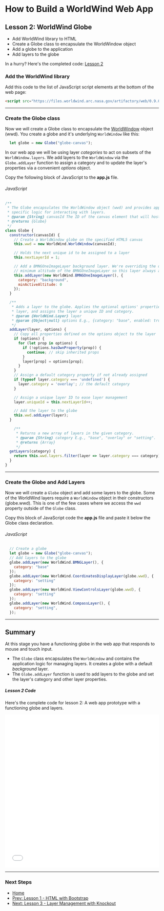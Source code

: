 # How to Build a WorldWind Web App

## Lesson 2: WorldWind Globe 
- Add WorldWind library to HTML
- Create a Globe class to encapsulate the WorldWindow object
- Add a globe to the application
- Add layers to the globe

In a hurry? Here's the completed code: [Lesson 2](https://jsfiddle.net/emxsys/7x6vcf78/)

### Add the WorldWind library

Add this code to the list of JavaScript script elements at the bottom of the 
web page:

```html
<script src="https://files.worldwind.arc.nasa.gov/artifactory/web/0.9.0/worldwind.min.js"></script>
```
---

### Create the Globe class

Now we will create a Globe class to encapsulate the 
[WorldWindow](https://nasaworldwind.github.io/WebWorldWind/WorldWindow.html) 
object (wwd). You create a globe and it's underlying `WorldWindow` like this:
```javascript
  let globe = new Globe("globe-canvas");
```

In our web app we will be using layer _categories_ to act on subsets of the
`WorldWindow.layers`. We add layers to the `WorldWindow` via the `Globe.addLayer` 
function to assign a category and to update the layer's properties via a 
convenient _options_ object.
 
Copy the following block of JavaScript to the __app.js__ file.

###### JavaScript
```javascript
/**
 * The Globe encapsulates the WorldWindow object (wwd) and provides application
 * specific logic for interacting with layers.
 * @param {String} canvasId The ID of the canvas element that will host the globe
 * @returns {Globe}
 */
class Globe {
  constructor(canvasId) {
    // Create a WorldWindow globe on the specified HTML5 canvas
    this.wwd = new WorldWind.WorldWindow(canvasId);

    // Holds the next unique id to be assigned to a layer
    this.nextLayerId = 1;

    // Add a BMNGOneImageLayer background layer. We're overriding the default 
    // minimum altitude of the BMNGOneImageLayer so this layer always available.
    this.addLayer(new WorldWind.BMNGOneImageLayer(), {
      category: "background",
      minActiveAltitude: 0
    });
  }

  /**
   * Adds a layer to the globe. Applies the optional options' properties to the
   * layer, and assigns the layer a unique ID and category.
   * @param {WorldWind.Layer} layer
   * @param {Object|null} options E.g., {category: "base", enabled: true}
   */
  addLayer(layer, options) {
    // Copy all properties defined on the options object to the layer
    if (options) {
      for (let prop in options) {
        if (!options.hasOwnProperty(prop)) {
          continue; // skip inherited props
        }
        layer[prop] = options[prop];
      }
    }
    // Assign a default category property if not already assigned
    if (typeof layer.category === 'undefined') {
      layer.category = 'overlay'; // the default category
    }

    // Assign a unique layer ID to ease layer management 
    layer.uniqueId = this.nextLayerId++;

    // Add the layer to the globe
    this.wwd.addLayer(layer);
  }

    /**
     * Returns a new array of layers in the given category.
     * @param {String} category E.g., "base", "overlay" or "setting".
     * @returns {Array}
     */
  getLayers(category) {
    return this.wwd.layers.filter(layer => layer.category === category);
  }
}
```
---

### Create the Globe and Add Layers

Now we will create a `Globe` object and add some layers to the globe. Some of the 
WorldWind layers require a `WorldWindow` object in their constructors (globe.wwd).
This is one of the few cases where we access the `wwd` property outside of the 
`Globe` class.

Copy this block of JavaScript code the __app.js__ file and paste it below the
Globe class declaration.

###### JavaScript

```javascript
  // Create a globe
  let globe = new Globe("globe-canvas");
  // Add layers to the globe 
  globe.addLayer(new WorldWind.BMNGLayer(), {
    category: "base"
  });
  globe.addLayer(new WorldWind.CoordinatesDisplayLayer(globe.wwd), {
    category: "setting"
  });
  globe.addLayer(new WorldWind.ViewControlsLayer(globe.wwd), {
    category: "setting"
  });
  globe.addLayer(new WorldWind.CompassLayer(), {
    category: "setting",
  });
```
---

## Summary

At this stage you have a functioning globe in the web app that responds to mouse
and touch input.

- The `Globe` class encapsulates the `WorldWindow` and contains the application 
logic for managing layers. It creates a globe with a default _background_ layer.
- The `Globe.addLayer` function is used to add layers to the globe and set the
layer's category and other layer properties.

##### Lesson 2 Code

Here's the complete code for lesson 2: A web app prototype with a functioning 
globe and layers.

<iframe width="100%" height="500" src="//jsfiddle.net/emxsys/7x6vcf78/embedded/" allowpaymentrequest allowfullscreen="allowfullscreen" frameborder="0"></iframe>

---
### Next Steps
- [Home](index.md) 
- [Prev: Lesson 1 - HTML with Bootstrap](lesson-1.md) 
- [Next: Lesson 3 - Layer Management with Knockout](lesson-3.md)
